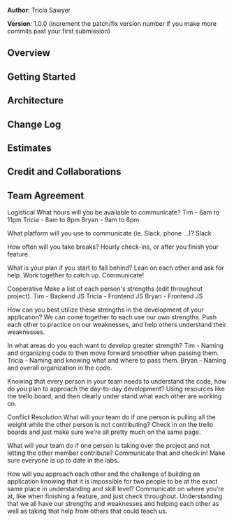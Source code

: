 **Author**: Tricia Sawyer

**Version**: 1.0.0 (increment the patch/fix version number if you make more commits past your first submission)

## Overview
<!-- Provide a high level overview of what this application is and why you are building it, beyond the fact that it's an assignment for this class. (i.e. What's your problem domain?) -->

## Getting Started
<!-- What are the steps that a user must take in order to build this app on their own machine and get it running? -->

## Architecture
<!-- Provide a detailed description of the application design. What technologies (languages, libraries, etc) you're using, and any other relevant design information. -->

## Change Log
<!-- Use this area to document the iterative changes made to your application as each feature is successfully implemented. Use time stamps. Here's an example:

01-01-2001 4:59pm - Application now has a fully-functional express server, with a GET route for the location resource. -->

## Estimates
<!-- See below -->

## Credit and Collaborations

## Team Agreement

Logistical
What hours will you be available to communicate?
Tim - 6am to 11pm
Tricia - 8am to 8pm
Bryan - 9am to 8pm

What platform will you use to communicate (ie. Slack, phone …)?
Slack

How often will you take breaks?
Hourly check-ins, or after you finish your feature.

What is your plan if you start to fall behind?
Lean on each other and ask for help.
Work together to catch up.
Communicate!

Cooperative
Make a list of each person's strengths (edit throughout project).
Tim - Backend JS
Tricia - Frontend JS
Bryan - Frontend JS

How can you best utilize these strengths in the development of your application?
We can come together to each use our own strengths. Push each other to practice on our weaknesses, and help others understand their weaknesses.

In what areas do you each want to develop greater strength?
Tim - Naming and organizing code to then move forward smoother when passing them.
Tricia - Naming and knowing what and where to pass them.
Bryan - Naming and overall organization in the code.

Knowing that every person in your team needs to understand the code, how do you plan to approach the day-to-day development?
Using resources like the trello board, and then clearly under stand what each other are working on.

Conflict Resolution
What will your team do if one person is pulling all the weight while the other person is not contributing?
Check in on the trello boards and just make sure we’re all pretty much on the same page.

What will your team do if one person is taking over the project and not letting the other member contribute?
Communicate that and check in! Make sure everyone is up to date in the labs.

How will you approach each other and the challenge of building an application knowing that it is impossible for two people to be at the exact same place in understanding and skill level?
Communicate on where you’re at, like when finishing a feature, and just check throughout. Understanding that we all have our strengths and weaknesses and helping each other as well as taking that help from others that could teach us.
